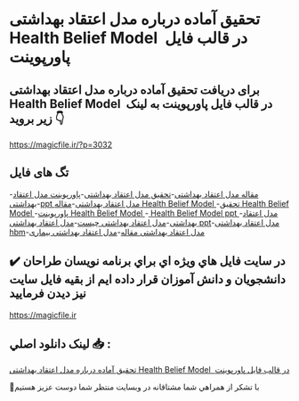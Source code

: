 # تحقیق آماده درباره مدل اعتقاد بهداشتی Health Belief Model  در قالب فایل پاورپوینت

## برای دریافت تحقیق آماده درباره مدل اعتقاد بهداشتی Health Belief Model  در قالب فایل پاورپوینت به لینک زیر بروید 👇

https://magicfile.ir/?p=3032

## تگ های فایل

-[مقاله مدل اعتقاد بهداشتی](https://magicfile.ir/product/%d8%aa%d8%ad%d9%82%db%8c%d9%82-%d8%a2%d9%85%d8%a7%d8%af%d9%87-%d9%85%d8%af%d9%84-%d8%a7%d8%b9%d8%aa%d9%82%d8%a7%d8%af-%d8%a8%d9%87%d8%af%d8%a7%d8%b4%d8%aa%db%8c-health-belief-model/)-[تحقیق مدل اعتقاد بهداشتی](https://magicfile.ir/product/%d8%aa%d8%ad%d9%82%db%8c%d9%82-%d8%a2%d9%85%d8%a7%d8%af%d9%87-%d9%85%d8%af%d9%84-%d8%a7%d8%b9%d8%aa%d9%82%d8%a7%d8%af-%d8%a8%d9%87%d8%af%d8%a7%d8%b4%d8%aa%db%8c-health-belief-model/)-[پاورپوینت مدل اعتقاد بهداشتی](https://magicfile.ir/product/%d8%aa%d8%ad%d9%82%db%8c%d9%82-%d8%a2%d9%85%d8%a7%d8%af%d9%87-%d9%85%d8%af%d9%84-%d8%a7%d8%b9%d8%aa%d9%82%d8%a7%d8%af-%d8%a8%d9%87%d8%af%d8%a7%d8%b4%d8%aa%db%8c-health-belief-model/)-[ppt مدل اعتقاد بهداشتی](https://magicfile.ir/product/%d8%aa%d8%ad%d9%82%db%8c%d9%82-%d8%a2%d9%85%d8%a7%d8%af%d9%87-%d9%85%d8%af%d9%84-%d8%a7%d8%b9%d8%aa%d9%82%d8%a7%d8%af-%d8%a8%d9%87%d8%af%d8%a7%d8%b4%d8%aa%db%8c-health-belief-model/)-[مقاله  Health Belief Model ](https://magicfile.ir/product/%d8%aa%d8%ad%d9%82%db%8c%d9%82-%d8%a2%d9%85%d8%a7%d8%af%d9%87-%d9%85%d8%af%d9%84-%d8%a7%d8%b9%d8%aa%d9%82%d8%a7%d8%af-%d8%a8%d9%87%d8%af%d8%a7%d8%b4%d8%aa%db%8c-health-belief-model/)-[تحقیق  Health Belief Model ](https://magicfile.ir/product/%d8%aa%d8%ad%d9%82%db%8c%d9%82-%d8%a2%d9%85%d8%a7%d8%af%d9%87-%d9%85%d8%af%d9%84-%d8%a7%d8%b9%d8%aa%d9%82%d8%a7%d8%af-%d8%a8%d9%87%d8%af%d8%a7%d8%b4%d8%aa%db%8c-health-belief-model/)-[پاورپوینت  Health Belief Model ](https://magicfile.ir/product/%d8%aa%d8%ad%d9%82%db%8c%d9%82-%d8%a2%d9%85%d8%a7%d8%af%d9%87-%d9%85%d8%af%d9%84-%d8%a7%d8%b9%d8%aa%d9%82%d8%a7%d8%af-%d8%a8%d9%87%d8%af%d8%a7%d8%b4%d8%aa%db%8c-health-belief-model/)-[ Health Belief Model ppt ](https://magicfile.ir/product/%d8%aa%d8%ad%d9%82%db%8c%d9%82-%d8%a2%d9%85%d8%a7%d8%af%d9%87-%d9%85%d8%af%d9%84-%d8%a7%d8%b9%d8%aa%d9%82%d8%a7%d8%af-%d8%a8%d9%87%d8%af%d8%a7%d8%b4%d8%aa%db%8c-health-belief-model/)-[مدل اعتقاد بهداشتی](https://magicfile.ir/product/%d8%aa%d8%ad%d9%82%db%8c%d9%82-%d8%a2%d9%85%d8%a7%d8%af%d9%87-%d9%85%d8%af%d9%84-%d8%a7%d8%b9%d8%aa%d9%82%d8%a7%d8%af-%d8%a8%d9%87%d8%af%d8%a7%d8%b4%d8%aa%db%8c-health-belief-model/)-[مدل اعتقاد بهداشتی چیست](https://magicfile.ir/product/%d8%aa%d8%ad%d9%82%db%8c%d9%82-%d8%a2%d9%85%d8%a7%d8%af%d9%87-%d9%85%d8%af%d9%84-%d8%a7%d8%b9%d8%aa%d9%82%d8%a7%d8%af-%d8%a8%d9%87%d8%af%d8%a7%d8%b4%d8%aa%db%8c-health-belief-model/)-[مدل اعتقاد بهداشتی ppt](https://magicfile.ir/product/%d8%aa%d8%ad%d9%82%db%8c%d9%82-%d8%a2%d9%85%d8%a7%d8%af%d9%87-%d9%85%d8%af%d9%84-%d8%a7%d8%b9%d8%aa%d9%82%d8%a7%d8%af-%d8%a8%d9%87%d8%af%d8%a7%d8%b4%d8%aa%db%8c-health-belief-model/)-[مدل اعتقاد بهداشتی hbm](https://magicfile.ir/product/%d8%aa%d8%ad%d9%82%db%8c%d9%82-%d8%a2%d9%85%d8%a7%d8%af%d9%87-%d9%85%d8%af%d9%84-%d8%a7%d8%b9%d8%aa%d9%82%d8%a7%d8%af-%d8%a8%d9%87%d8%af%d8%a7%d8%b4%d8%aa%db%8c-health-belief-model/)-[مدل اعتقاد بهداشتی مقاله](https://magicfile.ir/product/%d8%aa%d8%ad%d9%82%db%8c%d9%82-%d8%a2%d9%85%d8%a7%d8%af%d9%87-%d9%85%d8%af%d9%84-%d8%a7%d8%b9%d8%aa%d9%82%d8%a7%d8%af-%d8%a8%d9%87%d8%af%d8%a7%d8%b4%d8%aa%db%8c-health-belief-model/)-[مدل اعتقاد بهداشتی بیماری](https://magicfile.ir/product/%d8%aa%d8%ad%d9%82%db%8c%d9%82-%d8%a2%d9%85%d8%a7%d8%af%d9%87-%d9%85%d8%af%d9%84-%d8%a7%d8%b9%d8%aa%d9%82%d8%a7%d8%af-%d8%a8%d9%87%d8%af%d8%a7%d8%b4%d8%aa%db%8c-health-belief-model/)

## ✔️ در سايت فايل هاي ويژه اي براي برنامه نويسان طراحان دانشجويان و دانش آموزان قرار داده ايم از بقيه فايل سايت نيز ديدن فرماييد

https://magicfile.ir


## لينک دانلود اصلي 📥 :

[تحقیق آماده درباره مدل اعتقاد بهداشتی Health Belief Model  در قالب فایل پاورپوینت](https://magicfile.ir/product/%d8%aa%d8%ad%d9%82%db%8c%d9%82-%d8%a2%d9%85%d8%a7%d8%af%d9%87-%d9%85%d8%af%d9%84-%d8%a7%d8%b9%d8%aa%d9%82%d8%a7%d8%af-%d8%a8%d9%87%d8%af%d8%a7%d8%b4%d8%aa%db%8c-health-belief-model/) 


🙏با تشکر از همراهي شما مشتاقانه در وبسایت منتظر شما دوست عزیز هستیم


